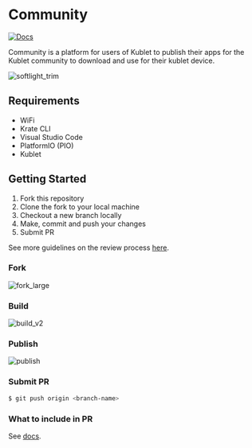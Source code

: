 # Community 

[![Docs](https://img.shields.io/badge/docs-developers.thekublet-blue?style=flat-square)](https://developers.thekublet.com)

Community is a platform for users of Kublet to publish their apps for the Kublet community to download and use for their kublet device.

![softlight_trim](https://github.com/kublet/community/assets/4488777/83a3d8a6-d340-4569-9ca0-3136d5fb2bb0)

## Requirements

- WiFi
- Krate CLI
- Visual Studio Code
- PlatformIO (PIO)
- Kublet

## Getting Started

1. Fork this repository
2. Clone the fork to your local machine
3. Checkout a new branch locally
4. Make, commit and push your changes
5. Submit PR

See more guidelines on the review process [here](https://developers.thekublet.com/docs/publishing/how-to/).

### Fork

![fork_large](https://github.com/kublet/community/assets/4488777/8e6e4bf8-252e-4d60-a2ce-9604fcefcb78)

### Build

![build_v2](https://github.com/kublet/community/assets/4488777/77d7cf18-421d-46e1-a48a-6f684776a09d)

### Publish 

![publish](https://github.com/kublet/community/assets/4488777/b8beee04-1284-4d4a-8853-da1893e66e48)

### Submit PR

```bash
$ git push origin <branch-name>
```

### What to include in PR

See [docs](https://developers.thekublet.com/docs/publishing/how-to/#what-to-include).
